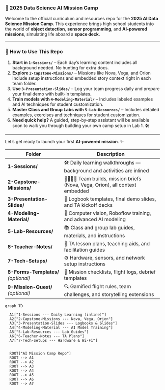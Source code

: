 

### 🚀 **2025 Data Science AI Mission Camp**

Welcome to the official curriculum and resources repo for the **2025 AI Data Science Mission Camp**. This experience brings high school students into the world of **object detection**, **sensor programming**, and **AI-powered missions**, simulating life aboard a **space deck**.

---


### 🧭 **How to Use This Repo**

1. **Start in `1-Sessions/`** – Each day’s learning content includes all background needed. No hunting for extra docs.
2. **Explore `2-Capstone-Missions/`** – Missions like Nova, Vega, and Orion include setup instructions and embedded story context right in each team folder.
3. **Use `3-Presentation-Slides/`** – Log your team progress daily and prepare your final demo with built-in templates.
4. **Train models with `4-Modeling-Material/`** – Includes labeled examples and AI techniques for student customization.
5. **Master Class and Group Labs with `5-Lab-Resources/`** – Includes detailed examples, exercises and techniques for student customization.
6. **Need quick help?** A guided, step-by-step assistant will be available soon to walk you through building your own camp setup in Lab 1. 🛠️


---


Let’s get ready to launch your first **AI-powered mission**. ✨

| **Folder**                          | **Description**                                                                   |
| ----------------------------------- | --------------------------------------------------------------------------------- |
| **1-Sessions/**                     | 🛠️ Daily learning walkthroughs — background and activities are inlined           |
| **2-Capstone-Missions/**            | 👨‍👩‍👧‍👦 Team builds, mission briefs (Nova, Vega, Orion), all context embedded |
| **3-Presentation-Slides/**          | 🎤 Logbook templates, final demo slides, and TA kickoff decks                     |
| **4-Modeling-Material/**            | 🧠 Computer vision, Roboflow training, and advanced AI modeling                   |
| **5-Lab-Resources/**                | 📚 Class and group lab guides, materials, and instructions                        |
| **6-Teacher-Notes/**                | 🧭 TA lesson plans, teaching aids, and facilitation guides                        |
| **7-Tech-Setups/**                | ⚙️ Hardware, sensors, and network setup instructions                              |
| **8-Forms-Templates/** *(optional)* | 📝 Mission checklists, flight logs, debrief templates                             |
| **9-Mission-Quest/** *(optional)*   | 🔍 Gamified flight rules, team challenges, and storytelling extensions            |



```mermaid
graph TD

  A1["1-Sessions --- Daily Learning (inline)"]
  A2["2-Capstone-Missions --- Nova, Vega, Orion"]
  A3["3-Presentation-Slides --- Logbooks & Slides"]
  A4["4-Modeling-Material --- AI Model Training"]
  A5["5-Lab-Resources --- Lab Guides"]
  A6["6-Teacher-Notes --- TA Plans"]
  A7["7-Tech-Setups --- Hardware & Wi-Fi"]


  ROOT["AI Mission Camp Repo"]
  ROOT --> A1
  ROOT --> A2
  ROOT --> A3
  ROOT --> A4
  ROOT --> A5
  ROOT --> A6
  ROOT --> A7

```


